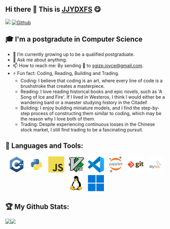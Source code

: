 ## Hi there 👋 This is [JJYDXFS][website] 😋

![](https://visitor-badge.laobi.icu/badge?page_id=JJYDXFS.JJYDXFS)
[![Github](https://img.shields.io/github/followers/JJYDXFS?label=Followers&logo=Github)](https://github.com/JJYDXFS)

## 🎓 I'm a postgradute in Computer Science

- 🌱 I’m currently growing up to be a qualified postgraduate.
- 💬 Ask me about anything.
- 📫 How to reach me: By sending 📧 to sgjzp.joyce@gmail.com.
- ⚡ Fun fact: Coding, Reading, Building and Trading.
  - Coding: I believe that coding is an art, where every line of code is a brushstroke that creates a masterpiece.
  - Reading: I love reading historical books and epic novels, such as 'A Song of Ice and Fire'. If I lived in Westeros, I think I would either be a wandering bard or a maester studying history in the Citadel!
  - Building: I enjoy building miniature models, and I find the step-by-step process of constructing them similar to coding, which may be the reason why I love both of them.
  - Trading: Despite experiencing continuous losses in the Chinese stock market, I still find trading to be a fascinating pursuit.

## 🧰 Languages and Tools:
<p align="center">
<!-- Languages -->
<img src="https://github.com/github/explore/blob/main/topics/cpp/cpp.png?raw=true" alt="Cpp" height="50" style="vertical-align:top; margin:4px">
<img src="https://raw.githubusercontent.com/github/explore/80688e429a7d4ef2fca1e82350fe8e3517d3494d/topics/python/python.png" alt="Python" height="50" style="vertical-align:top; margin:4px">
<img src="https://raw.githubusercontent.com/github/explore/80688e429a7d4ef2fca1e82350fe8e3517d3494d/topics/javascript/javascript.png" alt="Javascript" height="50" style="vertical-align:top; margin:4px">
<!-- Tools -->
<img src="https://github.com/github/explore/blob/main/topics/vim/vim.png?raw=true" alt="Vim" height="50" style="vertical-align:top; margin:4px">
<img src="https://raw.githubusercontent.com/github/explore/80688e429a7d4ef2fca1e82350fe8e3517d3494d/topics/visual-studio-code/visual-studio-code.png" alt="VS Code" height="50" style="vertical-align:top; margin:4px">
<img src="https://github.com/github/explore/blob/main/topics/jupyter-notebook/jupyter-notebook.png?raw=true" alt="Jupyter" height="50" style="vertical-align:top; margin:4px">
<img src="https://raw.githubusercontent.com/github/explore/80688e429a7d4ef2fca1e82350fe8e3517d3494d/topics/git/git.png" alt="Git" height="50" style="vertical-align:top; margin:4px">
<img src="https://raw.githubusercontent.com/github/explore/80688e429a7d4ef2fca1e82350fe8e3517d3494d/topics/mysql/mysql.png" alt="MySQL" height="50" style="vertical-align:top; margin:4px">
<img src="https://raw.githubusercontent.com/github/explore/80688e429a7d4ef2fca1e82350fe8e3517d3494d/topics/linux/linux.png" alt="Linux" height="50" style="vertical-align:top; margin:4px" alt="Windows" height="40" style="vertical-align:top; margin:4px">
<img src="https://raw.githubusercontent.com/github/explore/80688e429a7d4ef2fca1e82350fe8e3517d3494d/topics/windows/windows.png" alt="Windows" height="50" style="vertical-align:top; margin:4px">
</p>

## :trophy: My Github Stats:

<div align="center">
<a href="https://https://github-readme-stats-jjydxfs.vercel.app/api?username=JJYDXFS&theme=vue&count_private=true&show_icons=true">
  <img  align="left" src="https://github-readme-stats-jjydxfs.vercel.app/api?username=JJYDXFS&theme=vue&count_private=true&show_icons=true" />
</a>
<a href="https://github-readme-stats-jjydxfs.vercel.app/api/top-langs/?username=JJYDXFS&theme=vue&langs_count=5&hide=html,css">
  <img align="left" src="https://github-readme-stats-jjydxfs.vercel.app/api/top-langs/?username=JJYDXFS&theme=vue&langs_count=5&hide=html,css" />
</a>
</div>

<br />

[website]:https://jjydxfs.github.io/
[Gmail]:sgjzp.joyce@gmail.com
